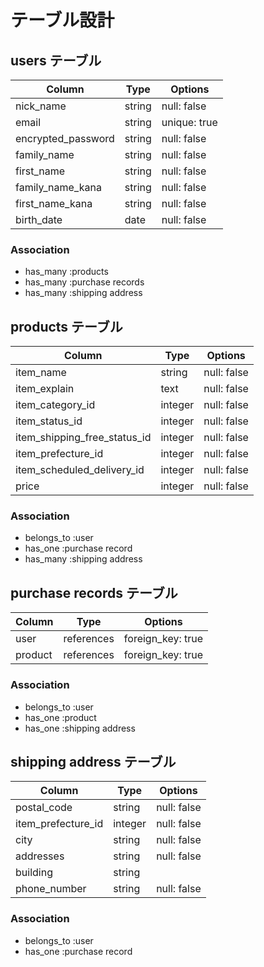 # テーブル設計

## users テーブル

| Column                | Type   | Options      |
| --------------------- | ------ | ------------ |
| nick_name             | string | null: false  |
| email                 | string | unique: true |
| encrypted_password    | string | null: false  |
| family_name           | string | null: false  |
| first_name            | string | null: false  |
| family_name_kana      | string | null: false  |
| first_name_kana       | string | null: false  |
| birth_date            | date   | null: false  |

### Association

- has_many :products
- has_many :purchase records
- has_many :shipping address

## products テーブル

| Column                         | Type       | Options           |
| ------------------------------ | ---------- | ----------------- |
| item_name                      | string     | null: false       |
| item_explain                   | text       | null: false       |
| item_category_id               | integer    | null: false       |
| item_status_id                 | integer    | null: false       |
| item_shipping_free_status_id   | integer    | null: false       |
| item_prefecture_id             | integer    | null: false       |
| item_scheduled_delivery_id     | integer    | null: false       |
| price                          | integer    | null: false       |

### Association

- belongs_to :user
- has_one    :purchase record
- has_many   :shipping address

## purchase records テーブル

| Column    | Type       | Options           |
| --------- | ---------- | ----------------- |
| user     | references | foreign_key: true |
| product  | references | foreign_key: true |

### Association

- belongs_to :user
- has_one    :product
- has_one    :shipping address

## shipping address テーブル

| Column                | Type       | Options     |
| --------------------- | ---------- | ----------- |
| postal_code           | string     | null: false |
| item_prefecture_id    | integer    | null: false |
| city                  | string     | null: false |
| addresses             | string     | null: false |
| building              | string     |             |
| phone_number          | string     | null: false |

### Association

- belongs_to :user
- has_one    :purchase record
